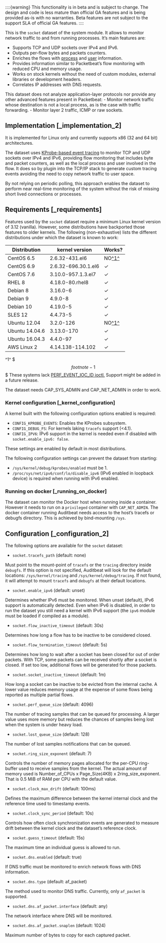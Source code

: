 ::::{warning}
This functionality is in beta and is subject to change. The design and code is less mature than official GA features and is being provided as-is with no warranties. Beta features are not subject to the support SLA of official GA features.
::::


This is the `socket` dataset of the system module. It allows to monitor network traffic to and from running processes. It’s main features are:

* Supports TCP and UDP sockets over IPv4 and IPv6.
* Outputs per-flow bytes and packets counters.
* Enriches the flows with [process](ecs://reference/ecs-process.md) and [user](ecs://reference/ecs-user.md) information.
* Provides information similar to Packetbeat’s flow monitoring with reduced CPU and memory usage.
* Works on stock kernels without the need of custom modules, external libraries or development headers.
* Correlates IP addresses with DNS requests.

This dataset does not analyze application-layer protocols nor provide any other advanced features present in Packetbeat: - Monitor network traffic whose destination is not a local process, as is the case with traffic forwarding. - Monitor layer 2 traffic, ICMP or raw sockets.


## Implementation [_implementation_2]

It is implemented for Linux only and currently supports x86 (32 and 64 bit) architectures.

The dataset uses [KProbe-based event tracing](https://www.kernel.org/doc/Documentation/trace/kprobetrace.txt) to monitor TCP and UDP sockets over IPv4 and IPv6, providing flow monitoring that includes byte and packet counters, as well as the local process and user involved in the flow. It does so by plugin into the TCP/IP stack to generate custom tracing events avoiding the need to copy network traffic to user space.

By not relying on periodic polling, this approach enables the dataset to perform near real-time monitoring of the system without the risk of missing short lived connections or processes.


## Requirements [_requirements]

Features used by the `socket` dataset require a minimum Linux kernel version of 3.12 (vanilla). However, some distributions have backported those features to older kernels. The following (non-exhaustive) lists the different distributions under which the dataset is known to work:

| Distribution | kernel version | Works? |
| --- | --- | --- |
| CentOS 6.5 | 2.6.32-431.el6 | NO[^1^](#footnote-1) |
| CentOS 6.9 | 2.6.32-696.30.1.el6 | ✓ |
| CentOS 7.6 | 3.10.0-957.1.3.el7 | ✓ |
| RHEL 8 | 4.18.0-80.rhel8 | ✓ |
| Debian 8 | 3.16.0-6 | ✓ |
| Debian 9 | 4.9.0-8 | ✓ |
| Debian 10 | 4.19.0-5 | ✓ |
| SLES 12 | 4.4.73-5 | ✓ |
| Ubuntu 12.04 | 3.2.0-126 | NO[^1^](#footnote-1) |
| Ubuntu 14.04.6 | 3.13.0-170 | ✓ |
| Ubuntu 16.04.3 | 4.4.0-97 | ✓ |
| AWS Linux 2 | 4.14.138-114.102 | ✓ |


^1^ $$$footnote-1$$$ These systems lack [PERF_EVENT_IOC_ID ioctl.](https://lore.kernel.org/patchwork/patch/399251/) Support might be added in a future release.

The dataset needs CAP_SYS_ADMIN and CAP_NET_ADMIN in order to work.


### Kernel configuration [_kernel_configuration]

A kernel built with the following configuration options enabled is required:

* `CONFIG_KPROBE_EVENTS`: Enables the KProbes subsystem.
* `CONFIG_DEBUG_FS`: For kernels laking `tracefs` support (<4.1).
* `CONFIG_IPV6`: IPv6 support in the kernel is needed even if disabled with `socket.enable_ipv6: false`.

These settings are enabled by default in most distributions.

The following configuration settings can prevent the dataset from starting:

* `/sys/kernel/debug/kprobes/enabled` must be 1.
* `/proc/sys/net/ipv6/conf/lo/disable_ipv6` (IPv6 enabled in loopback device) is required when running with IPv6 enabled.


### Running on docker [_running_on_docker]

The dataset can monitor the Docker host when running inside a container. However it needs to run on a `privileged` container with `CAP_NET_ADMIN`. The docker container running Auditbeat needs access to the host’s tracefs or debugfs directory. This is achieved by bind-mounting `/sys`.


## Configuration [_configuration_2]

The following options are available for the `socket` dataset:

* `socket.tracefs_path` (default: none)

Must point to the mount-point of `tracefs` or the `tracing` directory inside `debugfs`. If this option is not specified, Auditbeat will look for the default locations: `/sys/kernel/tracing` and `/sys/kernel/debug/tracing`. If not found, it will attempt to mount `tracefs` and `debugfs` at their default locations.

* `socket.enable_ipv6` (default: unset)

Determines whether IPv6 must be monitored. When unset (default), IPv6 support is automatically detected. Even when IPv6 is disabled, in order to run the dataset you still need a kernel with IPv6 support (the `ipv6` module must be loaded if compiled as a module).

* `socket.flow_inactive_timeout` (default: 30s)

Determines how long a flow has to be inactive to be considered closed.

* `socket.flow_termination_timeout` (default: 5s)

Determines how long to wait after a socket has been closed for out of order packets. With TCP, some packets can be received shortly after a socket is closed. If set too low, additional flows will be generated for those packets.

* `socket.socket_inactive_timeout` (default: 1m)

How long a socket can be inactive to be evicted from the internal cache. A lower value reduces memory usage at the expense of some flows being reported as multiple partial flows.

* `socket.perf_queue_size` (default: 4096)

The number of tracing samples that can be queued for processing. A larger value uses more memory but reduces the chances of samples being lost when the system is under heavy load.

* `socket.lost_queue_size` (default: 128)

The number of lost samples notifications that can be queued.

* `socket.ring_size_exponent` (default: 7)

Controls the number of memory pages allocated for the per-CPU ring-buffer used to receive samples from the kernel. The actual amount of memory used is Number_of_CPUs x Page_Size(4KB) x 2ring_size_exponent. That is 0.5 MiB of RAM per CPU with the default value.

* `socket.clock_max_drift` (default: 100ms)

Defines the maximum difference between the kernel internal clock and the reference time used to timestamp events.

* `socket.clock_sync_period` (default: 10s)

Controls how often clock synchronization events are generated to measure drift between the kernel clock and the dataset’s reference clock.

* `socket.guess_timeout` (default: 15s)

The maximum time an individual guess is allowed to run.

* `socket.dns.enabled` (default: true)

If DNS traffic must be monitored to enrich network flows with DNS information.

* `socket.dns.type` (default: af_packet)

The method used to monitor DNS traffic. Currently, only `af_packet` is supported.

* `socket.dns.af_packet.interface` (default: any)

The network interface where DNS will be monitored.

* `socket.dns.af_packet.snaplen` (default: 1024)

Maximum number of bytes to copy for each captured packet.

